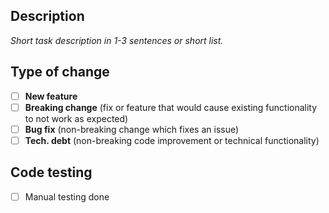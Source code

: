 ## Description

_Short task description in 1-3 sentences or short list._

## Type of change
- [ ] __New feature__
- [ ] __Breaking change__ (fix or feature that would cause existing functionality to not work as expected)
- [ ] __Bug fix__ (non-breaking change which fixes an issue)
- [ ] __Tech. debt__ (non-breaking code improvement or technical functionality)

## Code testing
- [ ] Manual testing done
